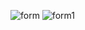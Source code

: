 ![form](https://github.com/user-attachments/assets/f73ff7db-6a1c-4be8-a190-c79b1a844a7c)
![form1](https://github.com/user-attachments/assets/4a4b28ab-ca31-46eb-9440-4c0a0836d0ad)
